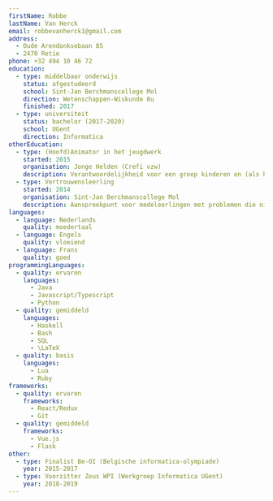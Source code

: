 ```yaml
---
firstName: Robbe
lastName: Van Herck
email: robbevanherck1@gmail.com
address:
  - Oude Arendonksebaan 85
  - 2470 Retie
phone: +32 494 10 46 72
education:
  - type: middelbaar onderwijs
    status: afgestudeerd
    school: Sint-Jan Berchmanscollege Mol
    direction: Wetenschappen-Wiskunde 8u
    finished: 2017
  - type: universiteit
    status: bachelor (2017-2020)
    school: UGent
    direction: Informatica
otherEducation:
  - type: (Hoofd)Animator in het jeugdwerk
    started: 2015
    organisation: Jonge Helden (Crefi vzw)
    description: Verantwoordelijkheid voor een groep kinderen en (als hoofdanimator) een groep animatoren om alles in goede banen te leiden.
  - type: Vertrouwensleerling
    started: 2014
    organisation: Sint-Jan Berchmanscollege Mol
    description: Aanspreekpunt voor medeleerlingen met problemen die niet naar een leerkracht durven/willen gaan.
languages:
  - language: Nederlands
    quality: moedertaal
  - language: Engels
    quality: vloeiend
  - language: Frans
    quality: goed
programmingLanguages:
  - quality: ervaren
    languages:
      - Java
      - Javascript/Typescript
      - Python
  - quality: gemiddeld
    languages:
      - Haskell
      - Bash
      - SQL
      - \LaTeX
  - quality: basis
    languages:
      - Lua
      - Ruby
frameworks:
  - quality: ervaren
    frameworks:
      - React/Redux
      - Git
  - quality: gemiddeld
    frameworks:
      - Vue.js
      - Flask
other:
  - type: Finalist Be-OI (Belgische informatica-olympiade)
    year: 2015-2017
  - type: Voorzitter Zeus WPI (Werkgroep Informatica UGent)
    year: 2018-2019
---
```

